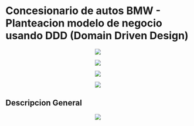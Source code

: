 # Concesionario de autos BMW - Planteacion modelo de negocio usando DDD (Domain Driven Design)

<p align="center">
<img src="https://www.sofka.com.co/wp-content/uploads/2021/02/sofkau-logo-horizontal.png">
</p>
<p align="center">
  <img src="https://img.shields.io/badge/Java-ED8B00?style=for-the-badge&logo=java&logoColor=white">
</p>
<p align="center">
  <img src="https://img.shields.io/github/v/release/JoseNSoler/PracticaMVC?style=flat-square"
</p>   

<p align="center">
  <img src="https://user-images.githubusercontent.com/59320487/158107228-ac0bd735-e0e9-4b3c-9191-f9d573fef41c.jpg"
</p>  


## Descripcion General

<p align="center">
  <img src="https://user-images.githubusercontent.com/59320487/158106493-81bb8b42-9568-4584-bad3-0eaaed724dae.png"
</p>   

